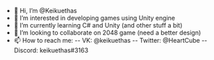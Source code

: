 - 👋 Hi, I’m @Keikuethas
- 👀 I’m interested in developing games using Unity engine
- 🌱 I’m currently learning C# and Unity (and other stuff a bit)
- 💞️ I’m looking to collaborate on 2048 game (need a better design)
- 📫 How to reach me:
-- VK: @keikuethas
-- Twitter: @HeartCube
-- Discord: keikuethas#3163

<!---
Keikuethas/Keikuethas is a ✨ special ✨ repository because its `README.md` (this file) appears on your GitHub profile.
You can click the Preview link to take a look at your changes.
--->
